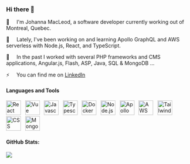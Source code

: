 ### Hi there 👋

:ocean:&#8193; I'm Johanna MacLeod, a software developer currently working out of Montreal, Quebec. 

🌱&#8193; Lately, I've been working on and learning Apollo GraphQL and AWS serverless with Node.js, React, and TypeScript.

🔭&#8193; In the past I worked with several PHP frameworks and CMS applications, Angular.js, Flash, ASP, Java, SQL & MongoDB ...

⚡&#8193; You can find me on [LinkedIn](https://ca.linkedin.com/in/johannamacleod)

<!-- #### Languages and Tools: //-->
#### Languages and Tools
<p>
  <img src="https://cdn.worldvectorlogo.com/logos/react-2.svg" alt="React logo vector" title="React" width="auto" height="40px">&#8192
  <img src="https://cdn.worldvectorlogo.com/logos/vue-9.svg" alt="Vue logo vector" title="Vue" width="auto" height="40px">&#8192
  <img src="https://cdn.worldvectorlogo.com/logos/logo-javascript.svg" alt="Javascript logo vector" title="Javascript" width="auto" height="40px">&#8192
  <img src="https://cdn.worldvectorlogo.com/logos/typescript.svg" alt="Typescript logo vector" title="Typescript" width="auto" height="40px">&#8192
  <img src="https://cdn.worldvectorlogo.com/logos/docker.svg" alt="Docker logo vector" title="Docker" width="auto" height="40px">&#8192
  <img src="https://cdn.worldvectorlogo.com/logos/nodejs-1.svg" alt="Node.js logo vector" title="Node.js" width="auto" height="40px">&#8192
  <img src="https://cdn.worldvectorlogo.com/logos/apollo-graphql-compact.svg" alt="Apollo GraphQL logo vector" title="Apollo GraphQL" width="auto" height="40px">&#8192
  <img src="https://cdn.worldvectorlogo.com/logos/aws-lambda-64-1.svg" alt="AWS Lambda vector log" title="AWS Lambda" width="auto" height="40px">&#8192
  <img src="https://cdn.worldvectorlogo.com/logos/tailwind-css-2.svg" alt="Tailwind CSS logo vector" title="Tailwind CSS logo vector" width="auto" height="40px">&#8192
  <img src="https://cdn.worldvectorlogo.com/logos/css-3.svg" alt="CSS logo vector" width="auto" height="40px">&#8192
  <img src="https://cdn.worldvectorlogo.com/logos/mongodb-icon-1.svg" alt="MongoDB Icon logo vector" width="auto" height="40px">&#8192
</p>

#### GitHub Stats:
<img src="http://github-readme-streak-stats.herokuapp.com?user=jn-macleod&theme=transparent" />

<!--
**jn-macleod/jn-macleod** is a ✨ _special_ ✨ repository because its `README.md` (this file) appears on your GitHub profile.

Here are some ideas to get you started:

- 🔭 I’m currently working on ...
- 🌱 I’m currently learning ...
- 👯 I’m looking to collaborate on ...
- 🤔 I’m looking for help with ...
- 💬 Ask me about ...
- 📫 How to reach me: ...
- 😄 Pronouns: ...
- ⚡ Fun fact: ...
-->

